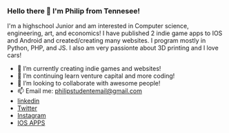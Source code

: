 ### Hello there 👋 I'm Philip from Tennesee!

<!--
**philip-hub/philip-hub** is a ✨ _special_ ✨ repository because its `README.md` (this file) appears on your GitHub profile.

Here are some ideas to get you started:

- 🔭 I’m currently creating indie games and websites!
- 🌱 I’m continuing learn venture capital and more coding!
- 👯 I’m looking to collaborate with awesome people!
- 🤔 I’m looking for help solve hard problems
- 📫 How to reach me: philipstudentemail@gmail.com
-->
I'm a highschool Junior and am interested in Computer science, engineering, art, and economics!
I have published 2 indie game apps to IOS and Android and created/creating many websites. I program mostly in Python, PHP, and JS. 
I also am very passionte about 3D printing and I love cars!

- 🔭 I’m currently creating indie games and websites!
- 🌱 I’m continuing learn venture capital and more coding!
- 👯 I’m looking to collaborate with awesome people!
- 📫 Email me: philipstudentemail@gmail.com
- [linkedin](https://www.linkedin.com/in/philip-pounds-4ab746188/)
- [Twitter](https://twitter.com/thephilippounds)
- [Instagram](https://www.instagram.com/blackholefalling/)
- [IOS APPS](https://apps.apple.com/us/developer/stanley-pounds/id1493462287)
<!--![alt text](https://raw.githubusercontent.com/philip-hub/philip-hub/main/sleeping.png)
-->
